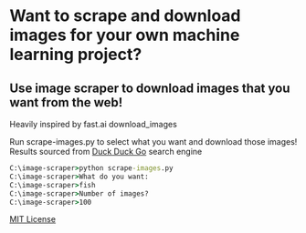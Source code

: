 # Want to scrape and download images for your own machine learning project?
## Use image scraper to download images that you want from the web!

Heavily inspired by fast.ai download_images

Run scrape-images.py to select what you want and download those images! Results sourced from [Duck Duck Go](https://duckduckgo.com/) search engine


```cmd
C:\image-scraper>python scrape-images.py
C:\image-scraper>What do you want:
C:\image-scraper>fish
C:\image-scraper>Number of images?
C:\image-scraper>100
```

[MIT License](LICENSE)